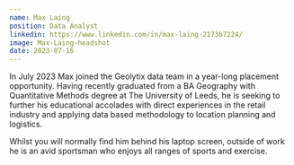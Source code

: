 ```yaml
---
name: Max Laing
position: Data Analyst
linkedin: https://www.linkedin.com/in/max-laing-2173b7224/
image: Max-Laing-headshot
date: 2023-07-16
---
```


In July 2023 Max joined the Geolytix data team in a year-long placement opportunity. Having recently graduated from a  BA Geography with Quantitative Methods degree at The University of Leeds, he is seeking to further his educational accolades with direct experiences in the retail industry and applying data based methodology to location planning and logistics.

Whilst you will normally find him behind his laptop screen, outside of work he is an avid sportsman who enjoys all ranges of sports and exercise.